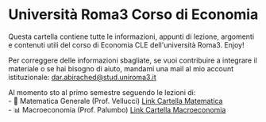 # Università Roma3 Corso di Economia
Questa cartella contiene tutte le informazioni, appunti di lezione, argomenti e contenuti utili del corso di Economia CLE dell'università Roma3. Enjoy!

Per correggere delle informazioni sbagliate, se vuoi contribuire a integrare il materiale o se hai bisogno di aiuto, mandami una mail al mio account istituzionale:
dar.abirached@stud.uniroma3.it

Al momento sto al primo semestre seguendo le lezioni di: 
<br>- 📐 Matematica Generale (Prof. Vellucci) [Link Cartella Matematica](https://github.com/dabi-rac/University/tree/main/1%C2%B0%20Semestre/Mathematics)
<br>- 📊 Macroeconomia (Prof. Palumbo) [Link Cartella Macroeconomia](https://github.com/dabi-rac/University/tree/main/1%C2%B0%20Semestre/Macro)
